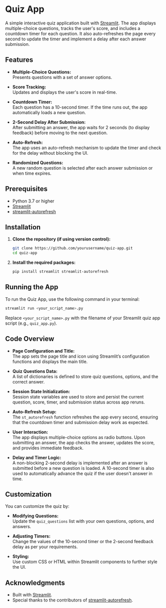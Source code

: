 # Quiz App

A simple interactive quiz application built with [Streamlit](https://streamlit.io/). The app displays multiple-choice questions, tracks the user's score, and includes a countdown timer for each question. It also auto-refreshes the page every second to update the timer and implement a delay after each answer submission.

## Features

- **Multiple-Choice Questions:**  
  Presents questions with a set of answer options.
  
- **Score Tracking:**  
  Updates and displays the user's score in real-time.

- **Countdown Timer:**  
  Each question has a 10-second timer. If the time runs out, the app automatically loads a new question.

- **2-Second Delay After Submission:**  
  After submitting an answer, the app waits for 2 seconds (to display feedback) before moving to the next question.

- **Auto-Refresh:**  
  The app uses an auto-refresh mechanism to update the timer and check for the delay without blocking the UI.

- **Randomized Questions:**  
  A new random question is selected after each answer submission or when time expires.

## Prerequisites

- Python 3.7 or higher
- [Streamlit](https://streamlit.io/)
- [streamlit-autorefresh](https://github.com/randyzwitch/streamlit-autorefresh)

## Installation

1. **Clone the repository (if using version control):**

   ```bash
   git clone https://github.com/yourusername/quiz-app.git
   cd quiz-app
   ```

2. **Install the required packages:**

   ```bash
   pip install streamlit streamlit-autorefresh
   ```

## Running the App

To run the Quiz App, use the following command in your terminal:

```bash
streamlit run <your_script_name>.py
```

Replace `<your_script_name>.py` with the filename of your Streamlit quiz app script (e.g., `quiz_app.py`).

## Code Overview

- **Page Configuration and Title:**  
  The app sets the page title and icon using Streamlit’s configuration functions and displays the main title.

- **Quiz Questions Data:**  
  A list of dictionaries is defined to store quiz questions, options, and the correct answer.

- **Session State Initialization:**  
  Session state variables are used to store and persist the current question, score, timer, and submission status across app reruns.

- **Auto-Refresh Setup:**  
  The `st_autorefresh` function refreshes the app every second, ensuring that the countdown timer and submission delay work as expected.

- **User Interaction:**  
  The app displays multiple-choice options as radio buttons. Upon submitting an answer, the app checks the answer, updates the score, and provides immediate feedback.

- **Delay and Timer Logic:**  
  A non-blocking 2-second delay is implemented after an answer is submitted before a new question is loaded. A 10-second timer is also used to automatically advance the quiz if the user doesn't answer in time.

## Customization

You can customize the quiz by:
- **Modifying Questions:**  
  Update the `quiz_questions` list with your own questions, options, and answers.

- **Adjusting Timers:**  
  Change the values of the 10-second timer or the 2-second feedback delay as per your requirements.

- **Styling:**  
  Use custom CSS or HTML within Streamlit components to further style the UI.

## Acknowledgments

- Built with [Streamlit](https://streamlit.io/).
- Special thanks to the contributors of [streamlit-autorefresh](https://github.com/randyzwitch/streamlit-autorefresh).

